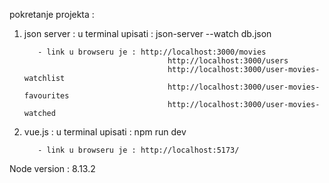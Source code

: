 pokretanje projekta :

1. json server : u terminal upisati : json-server --watch db.json

          - link u browseru je : http://localhost:3000/movies
                                       http://localhost:3000/users 
                                       http://localhost:3000/user-movies-watchlist
                                       http://localhost:3000/user-movies-favourites
                                       http://localhost:3000/user-movies-watched

2. vue.js : u terminal upisati : npm run dev

          - link u browseru je : http://localhost:5173/


Node version : 8.13.2
